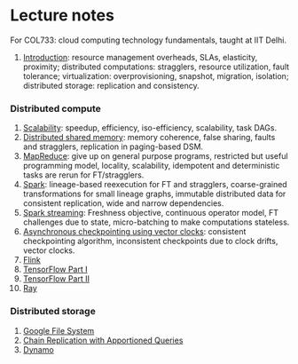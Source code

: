 # Lecture notes 
For COL733: cloud computing technology fundamentals, taught at IIT Delhi.

1. [Introduction](./why-cloud.md): resource management overheads, SLAs,
elasticity, proximity; distributed computations: stragglers, resource
utilization, fault tolerance; virtualization: overprovisioning, snapshot,
migration, isolation; distributed storage: replication and consistency.

### Distributed compute
1. [Scalability](./compute-scalability.md): speedup, efficiency, iso-efficiency,
scalability, task DAGs.
2. [Distributed shared memory](./compute-dsm.md): memory coherence, false
sharing, faults and stragglers, replication in paging-based DSM.
3. [MapReduce](./compute-mr.md): give up on general purpose programs, restricted
but useful programming model, locality, scalability, idempotent and
deterministic tasks are rerun for FT/stragglers.
4. [Spark](./compute-rdd.md): lineage-based reexecution for FT and stragglers,
coarse-grained transformations for small lineage graphs, immutable distributed
data for consistent replication, wide and narrow dependencies.
5. [Spark streaming](./compute-dstreams.md): Freshness objective, continuous
operator model, FT challenges due to state, micro-batching to make computations
stateless.
6. [Asynchronous checkpointing using vector clocks](./compute-vc.md): consistent
checkpointing algorithm, inconsistent checkpoints due to clock drifts, vector
clocks.
7. [Flink](./compute-flink.md)
8. [TensorFlow Part I](./compute-tf-graph.md)
9. [TensorFlow Part II](./compute-tf)
10. [Ray](./compute-ray)

### Distributed storage
1. [Google File System](./storage-gfs.md)
2. [Chain Replication with Apportioned Queries](./storage-craq.md)
3. [Dynamo](./storage-dynamo.md)